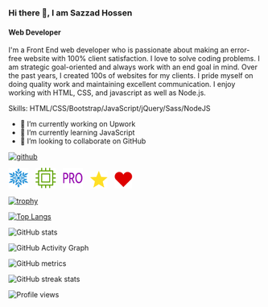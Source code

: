 ### Hi there 👋, I am Sazzad Hossen
#### Web Developer
I'm a Front End web developer who is passionate about making an error-free website with 100% client satisfaction. I love to solve coding problems. I am strategic goal-oriented and always work with an end goal in mind. Over the past years, I created 100s of websites for my clients. I pride myself on doing quality work and maintaining excellent communication. I enjoy working with HTML, CSS, and javascript as well as Node.js.

Skills: HTML/CSS/Bootstrap/JavaScript/jQuery/Sass/NodeJS

- 🔭 I’m currently working on Upwork 
- 🌱 I’m currently learning JavaScript 
- 👯 I’m looking to collaborate on GitHub 


[<img src='https://cdn.jsdelivr.net/npm/simple-icons@3.0.1/icons/github.svg' alt='github' height='40'>](https://github.com/sazzad731)  

<a href='https://archiveprogram.github.com/'><img src='https://raw.githubusercontent.com/acervenky/animated-github-badges/master/assets/acbadge.gif' width='40' height='40'></a> <a href='https://docs.github.com/en/developers'><img src='https://raw.githubusercontent.com/acervenky/animated-github-badges/master/assets/devbadge.gif' width='40' height='40'></a> <a href='https://github.com/pricing'><img src='https://raw.githubusercontent.com/acervenky/animated-github-badges/master/assets/pro.gif' width='40' height='40'></a> <a href='https://stars.github.com/'><img src='https://raw.githubusercontent.com/acervenky/animated-github-badges/master/assets/starbadge.gif' width='35' height='35'></a> <a href='https://docs.github.com/en/github/supporting-the-open-source-community-with-github-sponsors'><img src='https://raw.githubusercontent.com/acervenky/animated-github-badges/master/assets/sponsorbadge.gif' width='35' height='35'></a> 

[![trophy](https://github-profile-trophy.vercel.app/?username=sazzad731)](https://github.com/ryo-ma/github-profile-trophy)

[![Top Langs](https://github-readme-stats.vercel.app/api/top-langs/?username=sazzad731)](https://github.com/anuraghazra/github-readme-stats)

![GitHub stats](https://github-readme-stats.vercel.app/api?username=sazzad731&show_icons=true)  

![GitHub Activity Graph](https://activity-graph.herokuapp.com/graph?username=sazzad731)  

![GitHub metrics](https://metrics.lecoq.io/sazzad731)  

![GitHub streak stats](https://github-readme-streak-stats.herokuapp.com/?user=sazzad731)  

![Profile views](https://gpvc.arturio.dev/sazzad731)  
